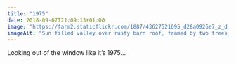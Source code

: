 ```yaml
---
title: "1975"
date: 2018-09-07T21:09:13+01:00
image: "https://farm2.staticflickr.com/1887/43627521695_d28a0926e7_z_d.jpg"
imageAlt: "Sun filled valley over rusty barn roof, framed by two trees, with 1970s postcard filter effect"
---
```


Looking out of the window like it’s 1975…
